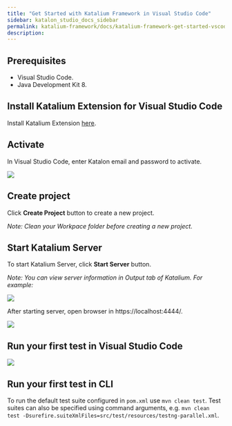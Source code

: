 ```yaml
---
title: "Get Started with Katalium Framework in Visual Studio Code" 
sidebar: katalon_studio_docs_sidebar
permalink: katalium-framework/docs/katalium-framework-get-started-vscode.html 
description:
---
```


## Prerequisites

* Visual Studio Code.
* Java Development Kit 8.

## Install Katalium Extension for Visual Studio Code

Install Katalium Extension [here](https://marketplace.visualstudio.com/items?itemName=katalon-llc.katalium).

## Activate

In Visual Studio Code, enter Katalon email and password to activate.

![](../../images/katalium-framework/docs/katalium-framework-get-started-vscode/activate.gif)

## Create project

Click **Create Project** button to create a new project.

_Note: Clean your Workpace folder before creating a new project._

## Start Katalium Server

To start Katalium Server, click **Start Server** button.

_Note: You can view server information in Output tab of Katalium. For example:_

![](../../images/katalium-framework/docs/katalium-framework-get-started-vscode/before-start-server-vscode.png)

After starting server, open browser in https://localhost:4444/.

![](../../images/katalium-framework/docs/katalium-framework-get-started-vscode/start-server-vscode.png)

## Run your first test in Visual Studio Code

![](../../images/katalium-framework/docs/katalium-framework-get-started-vscode/run-test-vscode.png)

## Run your first test in CLI

To run the default test suite configured in `pom.xml` use `mvn clean test`. Test suites can also be specified using command arguments, e.g. `mvn clean test -Dsurefire.suiteXmlFiles=src/test/resources/testng-parallel.xml`.
